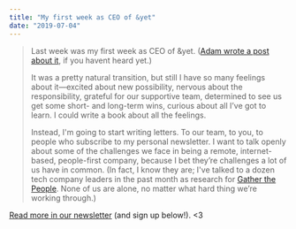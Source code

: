 ```yaml
---
title: "My first week as CEO of &yet"
date: "2019-07-04"
---
```


> Last week was my first week as CEO of &yet. ([Adam wrote a post about it](https://blog.andyet.com/2019/07/02/role-transitions/), if you havent heard yet.)
> 
> It was a pretty natural transition, but still I have so many feelings about it—excited about new possibility, nervous about the responsibility, grateful for our supportive team, determined to see us get some short- and long-term wins, curious about all I’ve got to learn. I could write a book about all the feelings.  
>   
> Instead, I'm going to start writing letters. To our team, to you, to people who subscribe to my personal newsletter. I want to talk openly about some of the challenges we face in being a remote, internet-based, people-first company, because I bet they’re challenges a lot of us have in common. (In fact, I know they are; I've talked to a dozen tech company leaders in the past month as research for [Gather the People](https://gatherthepeople.com/). None of us are alone, no matter what hard thing we’re working through.)

[Read more in our newsletter](https://mailchi.mp/andyet/my-first-week-as-ceo-of-yet) (and sign up below!). <3

